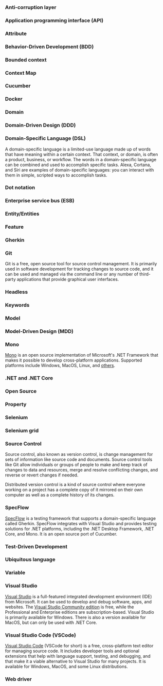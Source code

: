 ### Anti-corruption layer

### Application programming interface (API)

### Attribute

### Behavior-Driven Development (BDD)

### Bounded context

### Context Map

### Cucumber

### Docker

### Domain

### Domain-Driven Design (DDD)

### Domain-Specific Language (DSL)

A domain-specific language is a limited-use language made up of words that have meaning within a certain context. That context, or domain, is often a product, business, or workflow. The words in a domain-specific language can be combined and used to accomplish specific tasks. Alexa, Cortana, and Siri are examples of domain-specific languages: you can interact with them in simple, scripted ways to accomplish tasks.

### Dot notation

### Enterprise service bus (ESB)

### Entity/Entities

### Feature

### Gherkin

### Git

Git is a free, open source tool for source control management. It is primarily used in software development for tracking changes to source code, and it can be used and managed via the command line or any number of third-party applications that provide graphical user interfaces.

### Headless

### Keywords

### Model

### Model-Driven Design (MDD)

### Mono

[Mono](https://www.mono-project.com/) is an open source implementation of Microsoft's .NET Framework that makes it possible to develop cross-platform applications. Supported platforms include Windows, MacOS, Linux, and [others](https://www.mono-project.com/docs/about-mono/supported-platforms/).

### .NET and .NET Core

### Open Source

### Property

### Selenium

### Selenium grid

### Source Control

Source control, also known as version control, is change management for sets of information like source code and documents. Source control tools like Git allow individuals or groups of people to make and keep track of changes to data and resources, merge and resolve conflicting changes, and reverse or revert changes if needed.

Distributed version control is a kind of source control where everyone working on a project has a complete copy of it mirrored on their own computer as well as a complete history of its changes.

### SpecFlow

[SpecFlow](https://specflow.org/) is a testing framework that supports a domain-specific language called Gherkin. SpecFlow integrates with Visual Studio and provides testing solutions for .NET platforms, including the .NET Desktop Framework, .NET Core, and Mono. It is an open source port of Cucumber.

### Test-Driven Development

### Ubiquitous language

### Variable

### Visual Studio

[Visual Studio](https://visualstudio.microsoft.com/) is a full-featured integrated development environment (IDE) from Microsoft. It can be used to develop and debug software, apps, and websites. The [Visual Studio Community edition](https://visualstudio.microsoft.com/free-developer-offers/) is free, while the Professional and Enterprise editions are subscription-based. Visual Studio is primarily available for Windows. There is also a version available for MacOS, but can only be used with .NET Core.

### Visual Studio Code (VSCode)

[Visual Studio Code](https://code.visualstudio.com/) (VSCode for short) is a free, cross-platform text editor for managing source code. It includes developer tools and optional extensions that help with language support, testing, and debugging, and that make it a viable alternative to Visual Studio for many projects. It is available for Windows, MacOS, and some Linux distributions.

### Web driver
